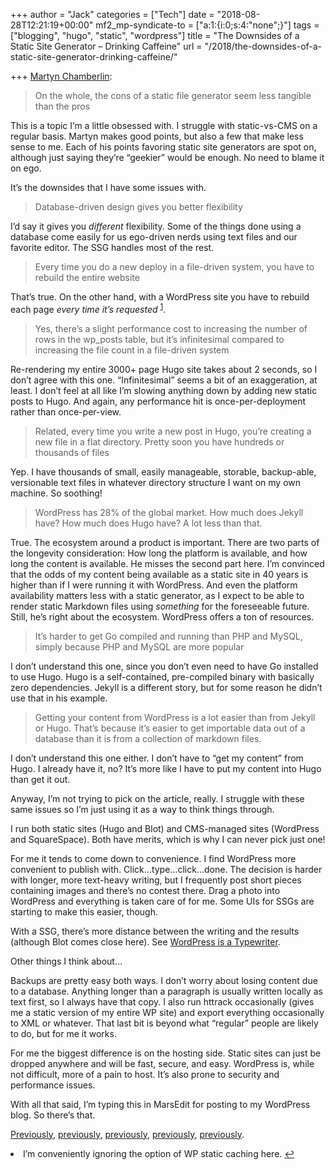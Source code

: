 +++
author = "Jack"
categories = ["Tech"]
date = "2018-08-28T12:21:19+00:00"
mf2_mp-syndicate-to = ["a:1:{i:0;s:4:\"none\";}"]
tags = ["blogging", "hugo", "static", "wordpress"]
title = "The Downsides of a Static Site Generator – Drinking Caffeine"
url = "/2018/the-downsides-of-a-static-site-generator-drinking-caffeine/"

+++
<a class="u-like-of" href="https://www.drinkingcaffeine.com/2018/08/26/the-downsides-of-a-static-site-generator/" rel="like-of">Martyn Chamberlin</a>:

> On the whole, the cons of a static file generator seem less tangible than the pros

This is a topic I&#8217;m a little obsessed with. I struggle with static-vs-CMS on a regular basis. Martyn makes good points, but also a few that make less sense to me. Each of his points favoring static site generators are spot on, although just saying they&#8217;re &#8220;geekier&#8221; would be enough. No need to blame it on ego.

It&#8217;s the downsides that I have some issues with.

> Database-driven design gives you better flexibility

I&#8217;d say it gives you _different_ flexibility. Some of the things done using a database come easily for us ego-driven nerds using text files and our favorite editor. The SSG handles most of the rest.

> Every time you do a new deploy in a file-driven system, you have to rebuild the entire website

That&#8217;s true. On the other hand, with a WordPress site you have to rebuild each page _every time it&#8217;s requested_ <sup id="fnref-1764-cache"><a class="jetpack-footnote" href="#fn-1764-cache">1</a></sup>.

> Yes, there’s a slight performance cost to increasing the number of rows in the wp_posts table, but it’s infinitesimal compared to increasing the file count in a file-driven system

Re-rendering my entire 3000+ page Hugo site takes about 2 seconds, so I don&#8217;t agree with this one. &#8220;Infinitesimal&#8221; seems a bit of an exaggeration, at least. I don&#8217;t feel at all like I&#8217;m slowing anything down by adding new static posts to Hugo. And again, any performance hit is once-per-deployment rather than once-per-view.

> Related, every time you write a new post in Hugo, you’re creating a new file in a flat directory. Pretty soon you have hundreds or thousands of files

Yep. I have thousands of small, easily manageable, storable, backup-able, versionable text files in whatever directory structure I want on my own machine. So soothing!

> WordPress has 28% of the global market. How much does Jekyll have? How much does Hugo have? A lot less than that.

True. The ecosystem around a product is important. There are two parts of the longevity consideration: How long the platform is available, and how long the content is available. He misses the second part here. I&#8217;m convinced that the odds of my content being available as a static site in 40 years is higher than if I were running it with WordPress. And even the platform availability matters less with a static generator, as I expect to be able to render static Markdown files using _something_ for the foreseeable future. Still, he&#8217;s right about the ecosystem. WordPress offers a ton of resources.

> It’s harder to get Go compiled and running than PHP and MySQL, simply because PHP and MySQL are more popular

I don&#8217;t understand this one, since you don&#8217;t even need to have Go installed to use Hugo. Hugo is a self-contained, pre-compiled binary with basically zero dependencies. Jekyll is a different story, but for some reason he didn&#8217;t use that in his example.

> Getting your content from WordPress is a lot easier than from Jekyll or Hugo. That’s because it’s easier to get importable data out of a database than it is from a collection of markdown files.

I don&#8217;t understand this one either. I don&#8217;t have to &#8220;get my content&#8221; from Hugo. I already have it, no? It&#8217;s more like I have to put my content into Hugo than get it out.

Anyway, I&#8217;m not trying to pick on the article, really. I struggle with these same issues so I&#8217;m just using it as a way to think things through.

I run both static sites (Hugo and Blot) and CMS-managed sites (WordPress and SquareSpace). Both have merits, which is why I can never pick just one!

For me it tends to come down to convenience. I find WordPress more convenient to publish with. Click&#8230;type&#8230;click&#8230;done. The decision is harder with longer, more text-heavy writing, but I frequently post short pieces containing images and there&#8217;s no contest there. Drag a photo into WordPress and everything is taken care of for me. Some UIs for SSGs are starting to make this easier, though.

With a SSG, there&#8217;s more distance between the writing and the results (although Blot comes close here). See [WordPress is a Typewriter][1].

Other things I think about&#8230;

Backups are pretty easy both ways. I don&#8217;t worry about losing content due to a database. Anything longer than a paragraph is usually written locally as text first, so I always have that copy. I also run httrack occasionally (gives me a static version of my entire WP site) and export everything occasionally to XML or whatever. That last bit is beyond what &#8220;regular&#8221; people are likely to do, but for me it works.

For me the biggest difference is on the hosting side. Static sites can just be dropped anywhere and will be fast, secure, and easy. WordPress is, while not difficult, more of a pain to host. It&#8217;s also prone to security and performance issues.

With all that said, I&#8217;m typing this in MarsEdit for posting to my WordPress blog. So there&#8217;s that.

[Previously][2], [previously][1], [previously][3], [previously][4], [previously][5].

<li id="fn-1764-cache">
  I&#8217;m conveniently ignoring the option of WP static caching here. <a href="#fnref-1764-cache">↩</a></fn></footnotes>

 [1]: https://www.baty.net/2017/wordpress-is-a-typewriter/
 [2]: https://www.baty.net/2016/leaning-toward-static-again/
 [3]: https://www.baty.net/2009/wordpress-vs-static/
 [4]: https://www.baty.net/2016/hugo/
 [5]: https://www.baty.net/2016/almost-switched-to-wordpress-again/